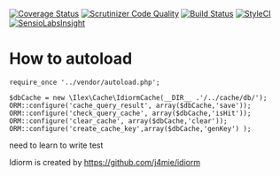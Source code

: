 [![Coverage Status](https://coveralls.io/repos/github/iLexN/Idiorm-Cache/badge.svg?branch=master)](https://coveralls.io/github/iLexN/Idiorm-Cache?branch=master)
[![Scrutinizer Code Quality](https://scrutinizer-ci.com/g/iLexN/Idiorm-Cache/badges/quality-score.png?b=master)](https://scrutinizer-ci.com/g/iLexN/Idiorm-Cache/?branch=master)
[![Build Status](https://travis-ci.org/iLexN/Idiorm-Cache.svg?branch=master)](https://travis-ci.org/iLexN/Idiorm-Cache)
[![StyleCI](https://styleci.io/repos/44163582/shield)](https://styleci.io/repos/44163582)
[![SensioLabsInsight](https://insight.sensiolabs.com/projects/9b916edb-0aa6-4811-a2e3-b9acbb1d4250/mini.png)](https://insight.sensiolabs.com/projects/9b916edb-0aa6-4811-a2e3-b9acbb1d4250)

# How to autoload


    require_once '../vendor/autoload.php';

    $dbCache = new \Ilex\Cache\IdiormCache(__DIR__ .'/../cache/db/');
    ORM::configure('cache_query_result', array($dbCache,'save'));
    ORM::configure('check_query_cache', array($dbCache,'isHit'));
    ORM::configure('clear_cache', array($dbCache,'clear'));
    ORM::configure('create_cache_key',array($dbCache,'genKey') );



need to learn to write test

Idiorm is created by https://github.com/j4mie/idiorm
